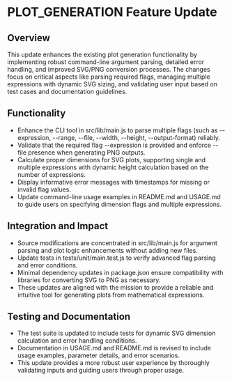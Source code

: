 # PLOT_GENERATION Feature Update

## Overview
This update enhances the existing plot generation functionality by implementing robust command-line argument parsing, detailed error handling, and improved SVG/PNG conversion processes. The changes focus on critical aspects like parsing required flags, managing multiple expressions with dynamic SVG sizing, and validating user input based on test cases and documentation guidelines.

## Functionality
- Enhance the CLI tool in src/lib/main.js to parse multiple flags (such as --expression, --range, --file, --width, --height, --output-format) reliably.
- Validate that the required flag --expression is provided and enforce --file presence when generating PNG outputs.
- Calculate proper dimensions for SVG plots, supporting single and multiple expressions with dynamic height calculation based on the number of expressions.
- Display informative error messages with timestamps for missing or invalid flag values.
- Update command-line usage examples in README.md and USAGE.md to guide users on specifying dimension flags and multiple expressions.

## Integration and Impact
- Source modifications are concentrated in src/lib/main.js for argument parsing and plot logic enhancements without adding new files.
- Update tests in tests/unit/main.test.js to verify advanced flag parsing and error conditions.
- Minimal dependency updates in package.json ensure compatibility with libraries for converting SVG to PNG as necessary.
- These updates are aligned with the mission to provide a reliable and intuitive tool for generating plots from mathematical expressions.

## Testing and Documentation
- The test suite is updated to include tests for dynamic SVG dimension calculation and error handling conditions.
- Documentation in USAGE.md and README.md is revised to include usage examples, parameter details, and error scenarios.
- This update provides a more robust user experience by thoroughly validating inputs and guiding users through proper usage.
